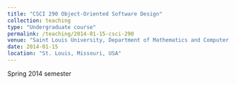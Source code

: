 ```yaml
---
title: "CSCI 290 Object-Oriented Software Design"
collection: teaching
type: "Undergraduate course"
permalink: /teaching/2014-01-15-csci-290
venue: "Saint Louis University, Department of Mathematics and Computer Science"
date: 2014-01-15
location: "St. Louis, Missouri, USA"
---
```


Spring 2014 semester
